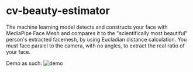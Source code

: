 # cv-beauty-estimator
The machine learning model detects and constructs your face with MediaPipe Face Mesh and compares it to the "scientifically most beautiful" person's extracted facemesh, by using Eucladian distance calculation. You must face paralel to the camera, with no angles, to extract the real ratio of your face.

Demo as such:
![demo](https://github.com/ArdaBalkir/cv-beauty-estimator/assets/63805485/dc0db0d8-25be-42f2-a5bd-8a4e3812a1d0) 

